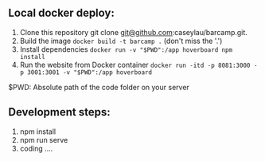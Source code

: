
## Local docker deploy:  
1. Clone this repository git clone git@github.com:caseylau/barcamp.git.
2. Build the image `docker build -t barcamp .` (don't miss the '.')
3. Install dependencies `docker run -v "$PWD":/app hoverboard npm install`
4. Run the website from Docker container `docker run -itd -p 8081:3000 -p 3001:3001 -v "$PWD":/app hoverboard`  

$PWD: Absolute path of the code folder on your server 

## Development steps:    
1. npm install    
2. npm run serve    
3. coding ....   
